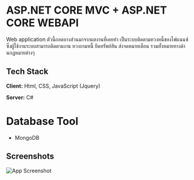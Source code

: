 # ASP.NET CORE MVC + ASP.NET CORE WEBAPI
Web application ตัวนี้ถอดบางส่วนมาจากผลงานที่เคยทำ เป็นระบบติดตามทวงหนี้ของไฟแนนซ์ ซึ่งผู้ใช้งานระบบสามารถติดตามงาน ทวงถามหนี้ ยึดทรัพย์สิน ส่งจดหมายเตือน รวมทั้งหมายทางด้านกฏหมายต่างๆ
## Tech Stack

**Client:** Html, CSS, JavaScript (Jquery)

**Server:** C#

# Database Tool
- MongoDB

## Screenshots

![App Screenshot](https://via.placeholder.com/468x300?text=App+Screenshot+Here)
